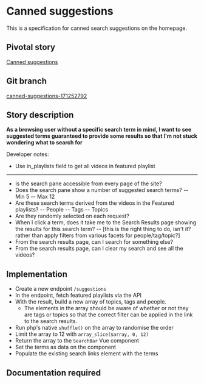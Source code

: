 <!-- Generate a new file using -->
<!-- sed -e "s/\Canned suggestions/My story/" -e "s/\171252792/156128780/" -e "s/\canned-suggestions-171252792/`git_current_branch`/g" template.md | tee "`git_current_branch`.md" -->

# Canned suggestions

This is a specification for canned search suggestions on the homepage.

## Pivotal story

[Canned suggestions](https://www.pivotaltracker.com/story/show/171252792)

## Git branch

[canned-suggestions-171252792](https://github.com/HammerMuseum/hammer-video/canned-suggestions-171252792)

## Story description

**As a browsing user without a specific search term in mind, I want to see suggested terms guaranteed to provide some results so that I'm not stuck wondering what to search for**

Developer notes:
- Use in_playlists field to get all videos in featured playlist

---
- Is the search pane accessible from every page of the site?
- Does the search pane show a number of suggested search terms?
-- Min 5
-- Max 12
- Are these search terms derived from the videos in the Featured playlists?
-- People
-- Tags
-- Topics
- Are they randomly selected on each request?
- When I click a term, does it take me to the Search Results  page showing the results for this search term?
-- [this is the right thing to do, isn't it? rather than apply filters from various facets for people/tag/topic?]
- From the search results page, can I search for something else?
- From the search results page, can I clear my search and see all the videos?


## Implementation
- Create a new endpoint `/suggestions`
- In the endpoint, fetch featured playlists via the API
- With the result, build a new array of topics, tags and people.
  - The elements in the array should be aware of whether or not they are tags or topics so that the correct filter can be applied in the link to the search results.
- Run php's native `shuffle()` on the array to randomise the order
- Limit the array to 12 with `array_slice($array, 0, 12)`
- Return the array to the `SearchBar` Vue component
- Set the terms as data on the component
- Populate the existing search links element with the terms

## Documentation required
